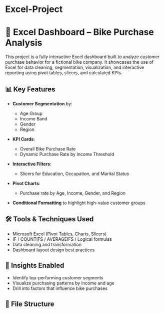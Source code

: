 # Excel-Project

# 🚴 Excel Dashboard – Bike Purchase Analysis

This project is a fully interactive Excel dashboard built to analyze customer purchase behavior for a fictional bike company. It showcases the use of Excel for data cleaning, segmentation, visualization, and interactive reporting using pivot tables, slicers, and calculated KPIs.

## 📊 Key Features

- **Customer Segmentation** by:
  - Age Group
  - Income Band
  - Gender
  - Region
 
    
- **KPI Cards**:
  - Overall Bike Purchase Rate
  - Dynamic Purchase Rate by Income Threshold
 
    
- **Interactive Filters**:
  - Slicers for Education, Occupation, and Marital Status
 
    
- **Pivot Charts**:
  - Purchase rate by Age, Income, Gender, and Region
- **Conditional Formatting** to highlight high-value customer groups



## 🛠 Tools & Techniques Used

- Microsoft Excel (Pivot Tables, Charts, Slicers)
- IF / COUNTIFS / AVERAGEIFS / Logical formulas
- Data cleaning and transformation
- Dashboard layout design best practices

## 🧠 Insights Enabled

- Identify top-performing customer segments
- Visualize purchasing patterns by income and age
- Drill into factors that influence bike purchases

## 📁 File Structure

